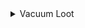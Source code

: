 <details>
  <summary>Vacuum Loot</summary>
  <img src="https://github.com/0kolya0/GC_FuncList/blob/main/gif/Vacuum%20Loot.gif"/>
</details>